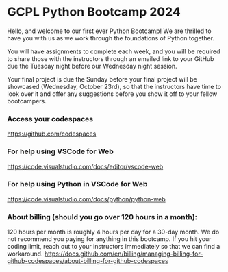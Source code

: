# GCPL Python Bootcamp 2024

Hello, and welcome to our first ever Python Bootcamp! We are thrilled to have you with us as we work through the foundations of Python together.

You will have assignments to complete each week, and you will be required to share those with the instructors through an emailed link to your GitHub due the Tuesday night before our Wednesday night session.

Your final project is due the Sunday before your final project will be showcased (Wednesday, October 23rd), so that the instructors have time to look over it and offer any suggestions before you show it off to your fellow bootcampers.

### Access your codespaces
https://github.com/codespaces

### For help using VSCode for Web
https://code.visualstudio.com/docs/editor/vscode-web

### For help using Python in VSCode for Web
https://code.visualstudio.com/docs/python/python-web

### About billing (should you go over 120 hours in a month):
120 hours per month is roughly 4 hours per day for a 30-day month. We do not recommend you paying for anything in this bootcamp. If you hit your coding limit, reach out to your instructors immediately so that we can find a workaround.
https://docs.github.com/en/billing/managing-billing-for-github-codespaces/about-billing-for-github-codespaces
